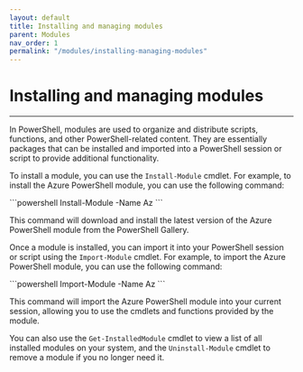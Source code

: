 ```yaml
---
layout: default
title: Installing and managing modules
parent: Modules
nav_order: 1
permalink: "/modules/installing-managing-modules"
---
```


# Installing and managing modules

---

In PowerShell, modules are used to organize and distribute scripts, functions, and other PowerShell-related content. They are essentially packages that can be installed and imported into a PowerShell session or script to provide additional functionality.

To install a module, you can use the `Install-Module` cmdlet. For example, to install the Azure PowerShell module, you can use the following command:

<div class="code-example" markdown="1">
```powershell
Install-Module -Name Az
```
</div>

This command will download and install the latest version of the Azure PowerShell module from the PowerShell Gallery.

Once a module is installed, you can import it into your PowerShell session or script using the `Import-Module` cmdlet. For example, to import the Azure PowerShell module, you can use the following command:

<div class="code-example" markdown="1">
```powershell
Import-Module -Name Az
```
</div>

This command will import the Azure PowerShell module into your current session, allowing you to use the cmdlets and functions provided by the module.

You can also use the `Get-InstalledModule` cmdlet to view a list of all installed modules on your system, and the `Uninstall-Module` cmdlet to remove a module if you no longer need it.